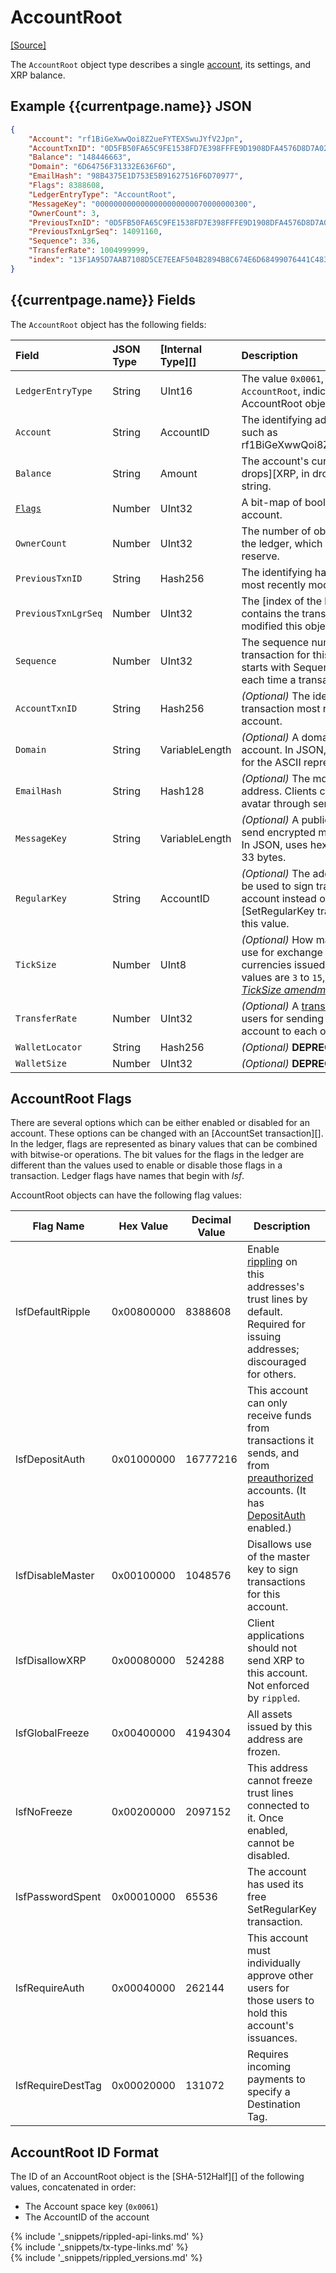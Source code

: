 # AccountRoot
[[Source]<br>](https://github.com/ripple/rippled/blob/5d2d88209f1732a0f8d592012094e345cbe3e675/src/ripple/protocol/impl/LedgerFormats.cpp#L27 "Source")

The `AccountRoot` object type describes a single [account](accounts.html), its settings, and XRP balance.

## Example {{currentpage.name}} JSON

```json
{
    "Account": "rf1BiGeXwwQoi8Z2ueFYTEXSwuJYfV2Jpn",
    "AccountTxnID": "0D5FB50FA65C9FE1538FD7E398FFFE9D1908DFA4576D8D7A020040686F93C77D",
    "Balance": "148446663",
    "Domain": "6D64756F31332E636F6D",
    "EmailHash": "98B4375E1D753E5B91627516F6D70977",
    "Flags": 8388608,
    "LedgerEntryType": "AccountRoot",
    "MessageKey": "0000000000000000000000070000000300",
    "OwnerCount": 3,
    "PreviousTxnID": "0D5FB50FA65C9FE1538FD7E398FFFE9D1908DFA4576D8D7A020040686F93C77D",
    "PreviousTxnLgrSeq": 14091160,
    "Sequence": 336,
    "TransferRate": 1004999999,
    "index": "13F1A95D7AAB7108D5CE7EEAF504B2894B8C674E6D68499076441C4837282BF8"
}
```

## {{currentpage.name}} Fields

The `AccountRoot` object has the following fields:

| Field                         | JSON Type | [Internal Type][] | Description  |
|:------------------------------|:----------|:------------------|:-------------|
| `LedgerEntryType`             | String    | UInt16            | The value `0x0061`, mapped to the string `AccountRoot`, indicates that this is an AccountRoot object. |
| `Account`                     | String    | AccountID         | The identifying address of this account, such as rf1BiGeXwwQoi8Z2ueFYTEXSwuJYfV2Jpn. |
| `Balance`                     | String    | Amount            | The account's current [XRP balance in drops][XRP, in drops], represented as a string. |
| [`Flags`](#accountroot-flags) | Number    | UInt32            | A bit-map of boolean flags enabled for this account. |
| `OwnerCount`                  | Number    | UInt32            | The number of objects this account owns in the ledger, which contributes to its owner reserve. |
| `PreviousTxnID`               | String    | Hash256           | The identifying hash of the transaction that most recently modified this object. |
| `PreviousTxnLgrSeq`           | Number    | UInt32            | The [index of the ledger][Ledger Index] that contains the transaction that most recently modified this object. |
| `Sequence`                    | Number    | UInt32            | The sequence number of the next valid transaction for this account. (Each account starts with Sequence = 1 and increases each time a transaction is made.) |
| `AccountTxnID`                | String    | Hash256           | _(Optional)_ The identifying hash of the transaction most recently submitted by this account. |
| `Domain`                      | String    | VariableLength    | _(Optional)_ A domain associated with this account. In JSON, this is the hexadecimal for the ASCII representation of the domain. |
| `EmailHash`                   | String    | Hash128           | _(Optional)_ The md5 hash of an email address. Clients can use this to look up an avatar through services such as [Gravatar](https://en.gravatar.com/). |
| `MessageKey`                  | String    | VariableLength    | _(Optional)_ A public key that may be used to send encrypted messages to this account. In JSON, uses hexadecimal. No more than 33 bytes. |
| `RegularKey`                  | String    | AccountID         | _(Optional)_ The address of a keypair that can be used to sign transactions for this account instead of the master key. Use a [SetRegularKey transaction][] to change this value. |
| `TickSize`                    | Number    | UInt8             | _(Optional)_ How many significant digits to use for exchange rates of Offers involving currencies issued by this address. Valid values are `3` to `15`, inclusive. _(Requires the [TickSize amendment](known-amendments.html#ticksize).)_ |
| `TransferRate`                | Number    | UInt32            | _(Optional)_ A [transfer fee](https://ripple.com/knowledge_center/transfer-fees/) to charge other users for sending currency issued by this account to each other. |
| `WalletLocator`               | String    | Hash256           | _(Optional)_ **DEPRECATED**. Do not use. |
| `WalletSize`                  | Number    | UInt32            | _(Optional)_ **DEPRECATED**. Do not use. |

## AccountRoot Flags

There are several options which can be either enabled or disabled for an account. These options can be changed with an [AccountSet transaction][]. In the ledger, flags are represented as binary values that can be combined with bitwise-or operations. The bit values for the flags in the ledger are different than the values used to enable or disable those flags in a transaction. Ledger flags have names that begin with _lsf_.

AccountRoot objects can have the following flag values:

| Flag Name | Hex Value | Decimal Value | Description | Corresponding [AccountSet Flag](accountset.html#accountset-flags) |
|-----------|-----------|---------------|-------------|-------------------------------|
| lsfDefaultRipple | 0x00800000 | 8388608 | Enable [rippling](rippling.html) on this addresses's trust lines by default. Required for issuing addresses; discouraged for others. | asfDefaultRipple |
| lsfDepositAuth | 0x01000000 | 16777216 | This account can only receive funds from transactions it sends, and from [preauthorized](depositauth.html#preauthorization) accounts. (It has [DepositAuth](depositauth.html) enabled.) | asfDepositAuth |
| lsfDisableMaster | 0x00100000 | 1048576 | Disallows use of the master key to sign transactions for this account. | asfDisableMaster |
| lsfDisallowXRP | 0x00080000 | 524288 | Client applications should not send XRP to this account. Not enforced by `rippled`. | asfDisallowXRP |
| lsfGlobalFreeze | 0x00400000 | 4194304 | All assets issued by this address are frozen. | asfGlobalFreeze |
| lsfNoFreeze | 0x00200000 | 2097152 | This address cannot freeze trust lines connected to it. Once enabled, cannot be disabled. | asfNoFreeze |
| lsfPasswordSpent | 0x00010000 | 65536 | The account has used its free SetRegularKey transaction. | (None) |
| lsfRequireAuth | 0x00040000 | 262144 | This account must individually approve other users for those users to hold this account's issuances. | asfRequireAuth |
| lsfRequireDestTag | 0x00020000 | 131072 | Requires incoming payments to specify a Destination Tag. | asfRequireDest |

## AccountRoot ID Format

The ID of an AccountRoot object is the [SHA-512Half][] of the following values, concatenated in order:

* The Account space key (`0x0061`)
* The AccountID of the account

<!--{# common link defs #}-->
{% include '_snippets/rippled-api-links.md' %}			
{% include '_snippets/tx-type-links.md' %}			
{% include '_snippets/rippled_versions.md' %}
